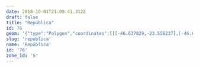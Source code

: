 ```yaml
---
date: 2018-10-01T21:09:41.312Z
draft: false
title: "República"
id: 76
geom: '{"type":"Polygon","coordinates":[[[-46.637829,-23.556237],[-46.637459,-23.555316],[-46.637355,-23.554872],[-46.637263,-23.554803],[-46.637089,-23.554367],[-46.637082,-23.554449],[-46.636925,-23.554013],[-46.63681,-23.553434],[-46.636822,-23.55289],[-46.636899,-23.552478],[-46.637118,-23.551969],[-46.63829,-23.550362],[-46.638782,-23.549543],[-46.638785,-23.548897],[-46.638022,-23.547985],[-46.637719,-23.547367],[-46.635041,-23.543266],[-46.634378,-23.542069],[-46.634392,-23.542006],[-46.633915,-23.541314],[-46.633845,-23.541134],[-46.633671,-23.539572],[-46.633683,-23.53931],[-46.633731,-23.539292],[-46.633684,-23.539287],[-46.633647,-23.539049],[-46.633403,-23.53617],[-46.633218,-23.535879],[-46.636803,-23.535011],[-46.637283,-23.535046],[-46.640115,-23.534834],[-46.640416,-23.534893],[-46.646298,-23.539096],[-46.645113,-23.539759],[-46.645084,-23.53985],[-46.645169,-23.540086],[-46.645414,-23.540269],[-46.645419,-23.5405],[-46.645774,-23.541448],[-46.646562,-23.541437],[-46.64647,-23.540834],[-46.647862,-23.541524],[-46.648018,-23.547079],[-46.647843,-23.547732],[-46.647256,-23.548774],[-46.646776,-23.550088],[-46.646682,-23.550198],[-46.646545,-23.550767],[-46.645478,-23.553591],[-46.64529,-23.553941],[-46.644933,-23.554349],[-46.644413,-23.554694],[-46.643227,-23.555141],[-46.642955,-23.555291],[-46.642928,-23.555433],[-46.64277,-23.555343],[-46.641768,-23.555633],[-46.640026,-23.555853],[-46.639968,-23.556348],[-46.639699,-23.555911],[-46.637829,-23.556237]]]}'
slug: 'republica'
name: 'República'
id: '76'
zone_id: '5'
---
```

		